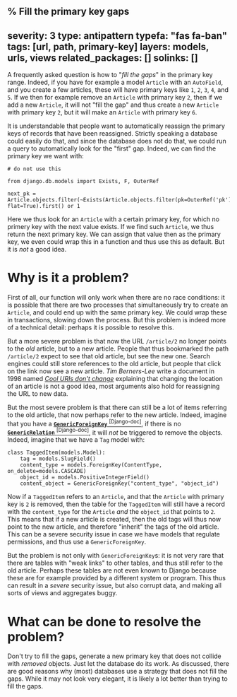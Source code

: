 % Fill the primary key gaps
---
severity: 3
type: antipattern
typefa: "fas fa-ban"
tags: [url, path, primary-key]
layers: models, urls, views
related_packages: []
solinks: []
---

A frequently asked question is how to "*fill the gaps*" in the primary key range. Indeed, if you have for example a model `Article` with an `AutoField`, and you create a few articles, these will have primary keys like `1`, `2`, `3`, `4`, and `5`. If we then for example remove an `Article` with primary key `2`, then if we add a new `Article`, it will not "fill the gap" and thus create a new `Article` with primary key `2`, but it will make an `Article` with primary key `6`.

It is understandable that people want to automatically reassign the primary keys of records that have been reassigned. Strictly speaking a database could easily do that, and since the database does not do that, we could run a query to automatically look for the "first" gap. Indeed, we can find the primary key we want with:

```
# do not use this

from django.db.models import Exists, F, OuterRef

next_pk = Article.objects.filter(~Exists(Article.objects.filter(pk=OuterRef('pk')+1))).order_by('pk').values_list(F('pk')+1, flat=True).first() or 1
```

Here we thus look for an `Article` with a certain primary key, for which no primery key with the next value exists. If we find such `Article`, we thus return the next primary key. We can assign that value then as the primary key, we even could wrap this in a function and thus use this as default. But it is *not* a good idea.

# Why is it a problem?

First of all, our function will only work when there are no race conditions: it is possible that there are two processes that simultaneously try to create an `Article`, and could end up with the same primary key. We could wrap these in transactions, slowing down the process. But this problem is indeed more of a technical detail: perhaps it is possible to resolve this.

But a more severe problem is that now the URL `/article/2` no longer points to the *old* article, but to a new article. People that thus bookmarked the path `/article/2` expect to see that old article, but see the new one. Search engines could still store references to the old article, but people that click on the link now see a new article. *Tim Berners-Lee* write a document in 1998 named [*Cool URIs don't change*](https://www.w3.org/Provider/Style/URI.html) explaining that changing the location of an article is not a good idea, most arguments also hold for reassigning the URL to new data.

But the most severe problem is that there can still be a lot of items referring to the old article, that now perhaps refer to the new article. Indeed, imagine that you have a [**`GenericForeignKey`**&nbsp;<sup>\[Django-doc\]</sup>](https://docs.djangoproject.com/en/stable/ref/contrib/contenttypes/#django.contrib.contenttypes.fields.GenericForeignKey), if there is no [**`GenericRelation`**&nbsp;<sup>\[Django-doc\]</sup>](https://docs.djangoproject.com/en/stable/ref/contrib/contenttypes/#django.contrib.contenttypes.fields.GenericRelation), it will *not* be triggered to remove the objects. Indeed, imagine that we have a `Tag` model with:

```
class TaggedItem(models.Model):
    tag = models.SlugField()
    content_type = models.ForeignKey(ContentType, on_delete=models.CASCADE)
    object_id = models.PositiveIntegerField()
    content_object = GenericForeignKey("content_type", "object_id")
```

Now if a `TaggedItem` refers to an `Article`, and that the `Article` with primary key is `2` is removed, then the table for the `TaggedItem` will still have a record with the `content_type` for the `Article` *and* the `object_id` that points to `2`. This means that if a new article is created, then the old tags will thus now point to the new article, and therefore "inherit" the tags of the old article. This can be a severe security issue in case we have models that regulate permissions, and thus use a `GenericForeignKey`.

But the problem is not only with `GenericForeignKey`s: it is not very rare that there are tables with "weak links" to other tables, and thus still refer to the old article. Perhaps these tables are not even known to Django because these are for example provided by a different system or program. This thus can result in a *severe* security issue, but also corrupt data, and making all sorts of views and aggregates buggy.

# What can be done to resolve the problem?

Don't try to fill the gaps, generate a new primary key that does not collide with *removed* objects. Just let the database do its work. As discussed, there are good reasons why (most) databases use a strategy that does not fill the gaps. While it may not look very elegant, it is likely a lot better than trying to fill the gaps.
